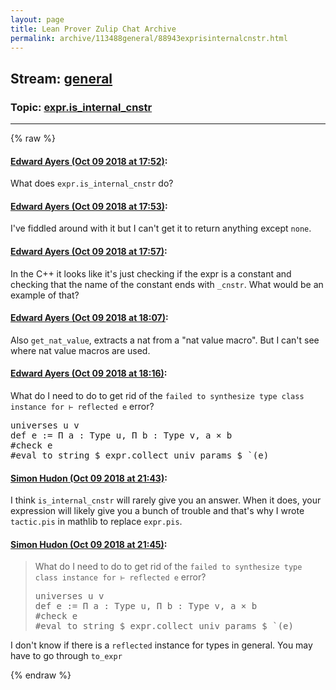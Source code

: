 ```yaml
---
layout: page
title: Lean Prover Zulip Chat Archive 
permalink: archive/113488general/88943exprisinternalcnstr.html
---
```


## Stream: [general](index.html)
### Topic: [expr.is_internal_cnstr](88943exprisinternalcnstr.html)

---


{% raw %}
#### [ Edward Ayers (Oct 09 2018 at 17:52)](https://leanprover.zulipchat.com/#narrow/stream/113488-general/topic/expr.is_internal_cnstr/near/135479383):
<p>What does <code>expr.is_internal_cnstr</code> do?</p>

#### [ Edward Ayers (Oct 09 2018 at 17:53)](https://leanprover.zulipchat.com/#narrow/stream/113488-general/topic/expr.is_internal_cnstr/near/135479414):
<p>I've fiddled around with it but I can't get it to return anything except <code>none</code>.</p>

#### [ Edward Ayers (Oct 09 2018 at 17:57)](https://leanprover.zulipchat.com/#narrow/stream/113488-general/topic/expr.is_internal_cnstr/near/135479658):
<p>In the C++ it looks like it's just checking if the expr is a constant and checking that the name of the constant ends with <code>_cnstr</code>. What would be an example of that?</p>

#### [ Edward Ayers (Oct 09 2018 at 18:07)](https://leanprover.zulipchat.com/#narrow/stream/113488-general/topic/expr.is_internal_cnstr/near/135480278):
<p>Also <code>get_nat_value</code>, extracts a nat from a "nat value macro". But I can't see where nat value macros are used.</p>

#### [ Edward Ayers (Oct 09 2018 at 18:16)](https://leanprover.zulipchat.com/#narrow/stream/113488-general/topic/expr.is_internal_cnstr/near/135480811):
<p>What do I need to do to get rid of the <code>failed to synthesize type class instance for ⊢ reflected e</code> error?</p>
<div class="codehilite"><pre><span></span><span class="n">universes</span> <span class="n">u</span> <span class="n">v</span>
<span class="n">def</span> <span class="n">e</span> <span class="o">:=</span> <span class="bp">Π</span> <span class="n">a</span> <span class="o">:</span> <span class="kt">Type</span> <span class="n">u</span><span class="o">,</span> <span class="bp">Π</span> <span class="n">b</span> <span class="o">:</span> <span class="kt">Type</span> <span class="n">v</span><span class="o">,</span> <span class="n">a</span> <span class="bp">×</span> <span class="n">b</span>
<span class="bp">#</span><span class="kn">check</span> <span class="n">e</span>
<span class="bp">#</span><span class="kn">eval</span> <span class="n">to_string</span> <span class="err">$</span> <span class="n">expr</span><span class="bp">.</span><span class="n">collect_univ_params</span> <span class="err">$</span> <span class="bp">`</span><span class="o">(</span><span class="n">e</span><span class="o">)</span>
</pre></div>

#### [ Simon Hudon (Oct 09 2018 at 21:43)](https://leanprover.zulipchat.com/#narrow/stream/113488-general/topic/expr.is_internal_cnstr/near/135493468):
<p>I think <code>is_internal_cnstr</code> will rarely give you an answer. When it does, your expression will likely give you a bunch of trouble and that's why I wrote <code>tactic.pis</code> in mathlib to replace <code>expr.pis</code>.</p>

#### [ Simon Hudon (Oct 09 2018 at 21:45)](https://leanprover.zulipchat.com/#narrow/stream/113488-general/topic/expr.is_internal_cnstr/near/135493562):
<blockquote>
<p>What do I need to do to get rid of the <code>failed to synthesize type class instance for ⊢ reflected e</code> error?</p>
<div class="codehilite"><pre><span></span><span class="n">universes</span> <span class="n">u</span> <span class="n">v</span>
<span class="n">def</span> <span class="n">e</span> <span class="o">:=</span> <span class="bp">Π</span> <span class="n">a</span> <span class="o">:</span> <span class="kt">Type</span> <span class="n">u</span><span class="o">,</span> <span class="bp">Π</span> <span class="n">b</span> <span class="o">:</span> <span class="kt">Type</span> <span class="n">v</span><span class="o">,</span> <span class="n">a</span> <span class="bp">×</span> <span class="n">b</span>
<span class="bp">#</span><span class="kn">check</span> <span class="n">e</span>
<span class="bp">#</span><span class="kn">eval</span> <span class="n">to_string</span> <span class="err">$</span> <span class="n">expr</span><span class="bp">.</span><span class="n">collect_univ_params</span> <span class="err">$</span> <span class="bp">`</span><span class="o">(</span><span class="n">e</span><span class="o">)</span>
</pre></div>


</blockquote>
<p>I don't know if there is a <code>reflected</code> instance for types in general. You may have to go through <code>to_expr</code></p>


{% endraw %}
